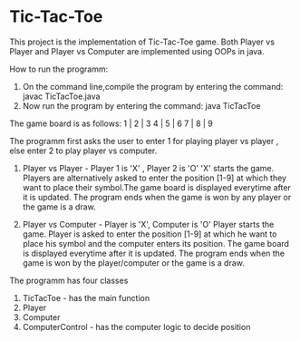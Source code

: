 # Tic-Tac-Toe
This project is the implementation of Tic-Tac-Toe game. Both Player vs Player and Player vs Computer are implemented using OOPs in java.

How to run the programm:
1. On the command line,compile the program by entering the command: javac TicTacToe.java
2. Now run the program by entering the command: java TicTacToe

The game board is as follows:
    1 | 2 | 3
    4 | 5 | 6
    7 | 8 | 9

The programm first asks the user to enter 1 for playing player vs player , else enter 2 to play player vs computer.
1. Player vs Player - Player 1 is 'X' , Player 2 is 'O'
   'X' starts the game. Players are alternatively asked to enter the position [1-9] at which they want to place their symbol.The game board is displayed everytime after it is updated.
    The program ends when the game is won by any player or the game is a draw.

2. Player vs Computer - Player is 'X', Computer is 'O'
   Player starts the game. Player is asked to enter the position [1-9] at which he want to place his symbol and the computer enters its position. The game board is displayed everytime after it is updated.
   The program ends when the game is won by the player/computer or the game is a draw.



The programm has four classes
1. TicTacToe - has the main function
2. Player
3. Computer
4. ComputerControl - has the computer logic to decide position
